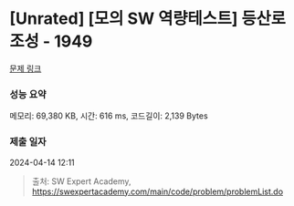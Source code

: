 # [Unrated] [모의 SW 역량테스트] 등산로 조성 - 1949 

[문제 링크](https://swexpertacademy.com/main/code/problem/problemDetail.do?contestProbId=AV5PoOKKAPIDFAUq) 

### 성능 요약

메모리: 69,380 KB, 시간: 616 ms, 코드길이: 2,139 Bytes

### 제출 일자

2024-04-14 12:11



> 출처: SW Expert Academy, https://swexpertacademy.com/main/code/problem/problemList.do